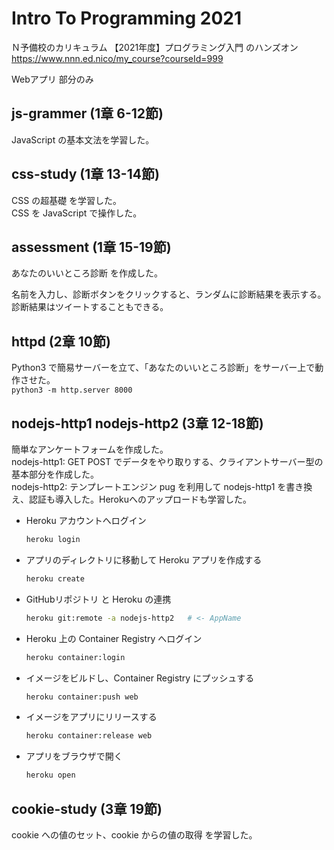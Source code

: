 # Intro To Programming 2021

Ｎ予備校のカリキュラム 【2021年度】プログラミング入門 のハンズオン  
https://www.nnn.ed.nico/my_course?courseId=999  

Webアプリ 部分のみ  


## js-grammer (1章 6-12節)

JavaScript の基本文法を学習した。  


## css-study (1章 13-14節)

CSS の超基礎 を学習した。  
CSS を JavaScript で操作した。  


## assessment (1章 15-19節)

あなたのいいところ診断 を作成した。  

名前を入力し、診断ボタンをクリックすると、ランダムに診断結果を表示する。  
診断結果はツイートすることもできる。  


## httpd (2章 10節)

Python3 で簡易サーバーを立て、「あなたのいいところ診断」をサーバー上で動作させた。  
`python3 -m http.server 8000`  


## nodejs-http1 nodejs-http2 (3章 12-18節)

簡単なアンケートフォームを作成した。  
nodejs-http1: GET POST でデータをやり取りする、クライアントサーバー型の基本部分を作成した。  
nodejs-http2: テンプレートエンジン pug を利用して nodejs-http1 を書き換え、認証も導入した。Herokuへのアップロードも学習した。  

- Heroku アカウントへログイン  
  ```sh
  heroku login
  ```
- アプリのディレクトリに移動して Heroku アプリを作成する  
  ```sh
  heroku create
  ```
- GitHubリポジトリ と Heroku の連携  
  ```sh
  heroku git:remote -a nodejs-http2   # <- AppName
  ```

- Heroku 上の Container Registry へログイン  
  ```sh
  heroku container:login
  ```
- イメージをビルドし、Container Registry にプッシュする  
  ```sh
  heroku container:push web
  ```
- イメージをアプリにリリースする  
  ```sh
  heroku container:release web
  ```
- アプリをブラウザで開く  
  ```sh
  heroku open
  ```

## cookie-study (3章 19節)

cookie への値のセット、cookie からの値の取得 を学習した。  

